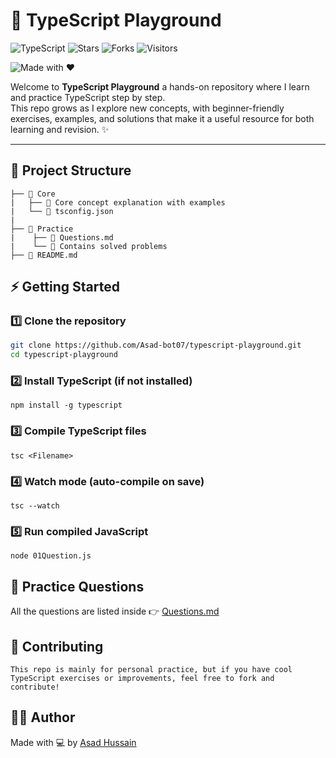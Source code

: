 # 🎯 TypeScript Playground

![TypeScript](https://img.shields.io/badge/TypeScript-3178C6?logo=typescript&logoColor=fff&style=flat)
![Stars](https://img.shields.io/github/stars/Asad-bot07/typescript-playground?style=flat&logo=github)
![Forks](https://img.shields.io/github/forks/Asad-bot07/typescript-playground?style=flat&logo=github)
![Visitors](https://komarev.com/ghpvc/?username=Asad-bot07&label=Profile%20Views&color=0e75b6&style=flat)

![Made with ❤️](https://img.shields.io/badge/Made%20with-%E2%9D%A4-red)
<!-- ![Node.js](https://img.shields.io/badge/Node.js-339933?logo=node.js&logoColor=fff&style=flat) -->
Welcome to **TypeScript Playground** a hands-on repository where I learn and practice TypeScript step by step.  
This repo grows as I explore new concepts, with beginner-friendly exercises, examples, and solutions that make it a useful resource for both learning and revision. ✨


---

## 📂 Project Structure

```
├── 📂 Core
|   ├── 📄 Core concept explanation with examples
|   └── 📄 tsconfig.json
|
├── 📂 Practice
|    ├── 📝 Questions.md
|    └── 📄 Contains solved problems
├── 📝 README.md
```


## ⚡ Getting Started

### 1️⃣ Clone the repository
```bash
git clone https://github.com/Asad-bot07/typescript-playground.git
cd typescript-playground
```

### 2️⃣ Install TypeScript (if not installed)
```
npm install -g typescript
```
### 3️⃣ Compile TypeScript files
```
tsc <Filename>
```
### 4️⃣ Watch mode (auto-compile on save)
```
tsc --watch
```
### 5️⃣ Run compiled JavaScript

```
node 01Question.js
```

## 📝 Practice Questions

All the questions are listed inside 👉 [Questions.md](/Practice/Questions.md)

## 🤝 Contributing
```
This repo is mainly for personal practice, but if you have cool TypeScript exercises or improvements, feel free to fork and contribute!
```

## 🧑‍💻 Author
Made with 💻 by [Asad Hussain](https://linkedin.com/in/asad-hussain-765502319)